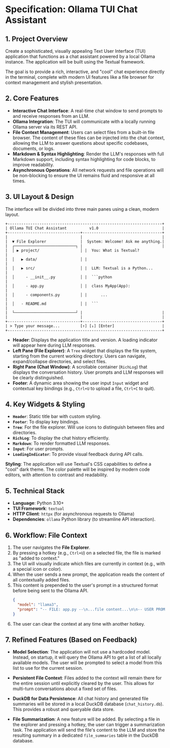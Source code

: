 # Specification: Ollama TUI Chat Assistant

## 1. Project Overview

Create a sophisticated, visually appealing Text User Interface (TUI) application that functions as a chat assistant powered by a local Ollama instance. The application will be built using the Textual framework.

The goal is to provide a rich, interactive, and "cool" chat experience directly in the terminal, complete with modern UI features like a file browser for context management and stylish presentation.

## 2. Core Features

- **Interactive Chat Interface**: A real-time chat window to send prompts to and receive responses from an LLM.
- **Ollama Integration**: The TUI will communicate with a locally running Ollama server via its REST API.
- **File Context Management**: Users can select files from a built-in file browser. The content of these files can be injected into the chat context, allowing the LLM to answer questions about specific codebases, documents, or logs.
- **Markdown & Syntax Highlighting**: Render the LLM's responses with full Markdown support, including syntax highlighting for code blocks, to improve readability.
- **Asynchronous Operations**: All network requests and file operations will be non-blocking to ensure the UI remains fluid and responsive at all times.

## 3. UI Layout & Design

The interface will be divided into three main panes using a clean, modern layout.

```
+--------------------------------------------------------------------+
| Ollama TUI Chat Assistant          v1.0                            |
+--------------------------------+-----------------------------------+
|                                |                                   |
|  ▼ File Explorer               |  System: Welcome! Ask me anything.|
|  ┌───────────────────────────┐ |                                   |
|  │ ▶ project/                  │ |  You: What is Textual?            |
|  │   ▶ data/                   │ |                                   |
|  │   ▶ src/                    │ |  LLM: Textual is a Python...      |
|  │     - __init__.py           │ |  ```python                        |
|  │     - app.py                │ |  class MyApp(App):                |
|  │     - components.py         │ |      ...                         |
|  │   - README.md               │ |  ```                              |
|  └───────────────────────────┘ |                                   |
|                                |                                   |
+--------------------------------+-----------------------------------+
| > Type your message...         [↑] [↓] [Enter]                     |
+--------------------------------------------------------------------+
```

- **Header**: Displays the application title and version. A loading indicator will appear here during LLM responses.
- **Left Pane (File Explorer)**: A `Tree` widget that displays the file system, starting from the current working directory. Users can navigate, expand/collapse directories, and select files.
- **Right Pane (Chat Window)**: A scrollable container (`RichLog`) that displays the conversation history. User prompts and LLM responses will be clearly distinguished.
- **Footer**: A dynamic area showing the user input `Input` widget and contextual key bindings (e.g., `Ctrl+U` to upload a file, `Ctrl+C` to quit).

## 4. Key Widgets & Styling

- **`Header`**: Static title bar with custom styling.
- **`Footer`**: To display key bindings.
- **`Tree`**: For the file explorer. Will use icons to distinguish between files and directories.
- **`RichLog`**: To display the chat history efficiently.
- **`Markdown`**: To render formatted LLM responses.
- **`Input`**: For user prompts.
- **`LoadingIndicator`**: To provide visual feedback during API calls.

**Styling**: The application will use Textual's CSS capabilities to define a "cool" dark theme. The color palette will be inspired by modern code editors, with attention to contrast and readability.

## 5. Technical Stack

- **Language**: Python 3.10+
- **TUI Framework**: `textual`
- **HTTP Client**: `httpx` (for asynchronous requests to Ollama)
- **Dependencies**: `ollama` Python library (to streamline API interaction).

## 6. Workflow: File Context

1.  The user navigates the **File Explorer**.
2.  By pressing a hotkey (e.g., `Ctrl+U`) on a selected file, the file is marked as "added to context."
3.  The UI will visually indicate which files are currently in context (e.g., with a special icon or color).
4.  When the user sends a new prompt, the application reads the content of all contextually added files.
5.  This content is prepended to the user's prompt in a structured format before being sent to the Ollama API.
    ```json
    {
      "model": "llama3",
      "prompt": "-- FILE: app.py --\n...file content...\n\n-- USER PROMPT --\nHow does this code work?"
    }
    ```
6.  The user can clear the context at any time with another hotkey.

## 7. Refined Features (Based on Feedback)

- **Model Selection**: The application will not use a hardcoded model. Instead, on startup, it will query the Ollama API to get a list of all locally available models. The user will be prompted to select a model from this list to use for the current session.

- **Persistent File Context**: Files added to the context will remain there for the entire session until explicitly cleared by the user. This allows for multi-turn conversations about a fixed set of files.

- **DuckDB for Data Persistence**: All chat history and generated file summaries will be stored in a local DuckDB database (`chat_history.db`). This provides a robust and queryable data store.

- **File Summarization**: A new feature will be added. By selecting a file in the explorer and pressing a hotkey, the user can trigger a summarization task. The application will send the file's content to the LLM and store the resulting summary in a dedicated `file_summaries` table in the DuckDB database.
